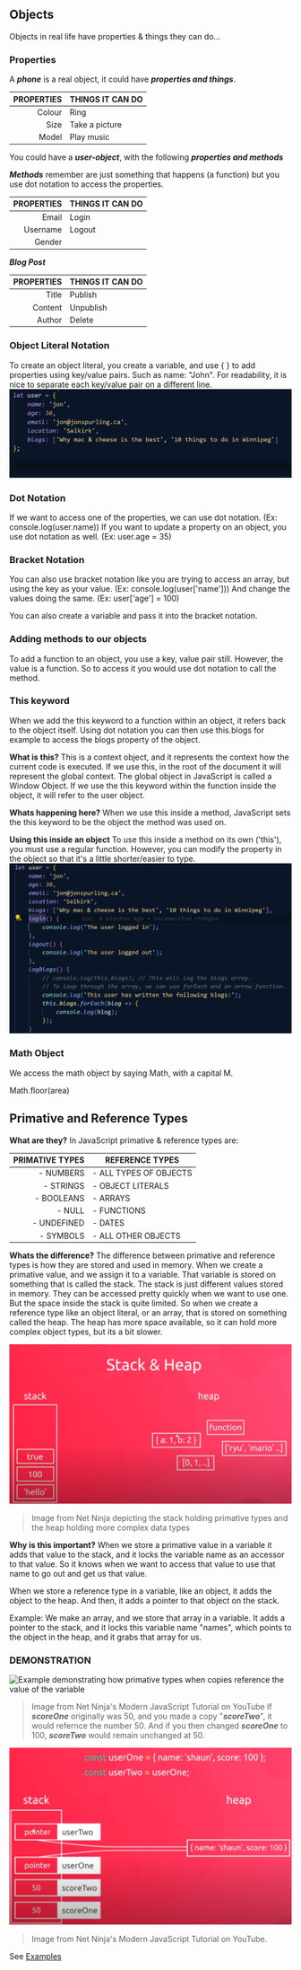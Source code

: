 ## Objects
Objects in real life have properties & things they can do...

### Properties

A ***phone*** is a real object, it could have ***properties and things***.

| PROPERTIES | THINGS IT CAN DO |
|-----------:|------------------|
| Colour     | Ring             |
| Size       | Take a picture   |
| Model      | Play music       |

You could have a ***user-object***, with the following ***properties and methods***

***Methods*** remember are just something that happens (a function) but you use dot notation to access the properties. 

| PROPERTIES | THINGS IT CAN DO |
|-----------:|------------------|
| Email      | Login            |
| Username   | Logout           |
| Gender     |                  |

***Blog Post***

| PROPERTIES | THINGS IT CAN DO |
|-----------:|------------------|
| Title      | Publish          |
| Content    | Unpublish        |
| Author     | Delete           |

### Object Literal Notation
To create an object literal, you create a variable, and use { } to add properties using key/value pairs. Such as name: "John".
For readability, it is nice to separate each key/value pair on a different line. 
![Image showing the readability of putting each key value pair on a separate line](../assets/Key-Value-Pairs.png)

### Dot Notation
If we want to access one of the properties, we can use dot notation. (Ex: console.log(user.name))
If you want to update a property on an object, you use dot notation as well. (Ex: user.age = 35)

### Bracket Notation
You can also use bracket notation like you are trying to access an array, but using the key as your value. (Ex: console.log(user['name']))
And change the values doing the same. (Ex: user['age'] = 100)

You can also create a variable and pass it into the bracket notation.

### Adding methods to our objects
To add a function to an object, you use a key, value pair still. However, the value is a function. So to access it you would use dot notation to call the method.

### This keyword
When we add the this keyword to a function within an object, it refers back to the object itself. Using dot notation you can then use this.blogs for example to access the blogs property of the object.

**What is this?**
This is a context object, and it represents the context how the current code is executed. If we use this, in the root of the document it will represent the global context. The global object in JavaScript is called a Window Object. If we use the this keyword within the function inside the object, it will refer to the user object.

**Whats happening here?**
When we use this inside a method, JavaScript sets the this keyword to be the object the method was used on.

**Using this inside an object**
To use this inside a method on its own ('this'), you must use a regular function. However, you can modify the property in the object so that it's a little shorter/easier to type.
![Image showing how you can remove the function keyword and the colon and it will still be a regular function in a method in an object](../assets/regular-function.png)


### Math Object
We access the math object by saying Math, with a capital M.

Math.floor(area)

## Primative and Reference Types
**What are they?**
In JavaScript primative & reference types are:

| PRIMATIVE TYPES |     REFERENCE TYPES    |
|----------------:|------------------------|
| - NUMBERS       | - ALL TYPES OF OBJECTS |
| - STRINGS       | - OBJECT LITERALS      |
| - BOOLEANS      | - ARRAYS               |
| - NULL          | - FUNCTIONS            |
| - UNDEFINED     | - DATES                |
| - SYMBOLS       | - ALL OTHER OBJECTS    |

**Whats the difference?**
The difference between primative and reference types is how they are stored and used in memory. When we create a primative value, and we assign it to a variable. That variable is stored on something that is called the stack. The stack is just different values stored in memory. They can be accessed pretty quickly when we want to use one. But the space inside the stack is quite limited. So when we create a reference type like an object literal, or an array, that is stored on something called the heap. The heap has more space available, so it can hold more complex object types, but its a bit slower.

![Image from Net Ninja depicting the stack holding primative types and the heap holding more complex data types](../assets/stack-heap.png)
> Image from Net Ninja depicting the stack holding primative types and the heap holding more complex data types

**Why is this important?**
When we store a primative value in a variable it adds that value to the stack, and it locks the variable name as an accessor to that value. So it knows when we want to access that value to use that name to go out and get us that value.

When we store a reference type in a variable, like an object, it adds the object to the heap. And then, it adds a pointer to that object on the stack.

Example: We make an array, and we store that array in a variable. It adds a pointer to the stack, and it locks this variable name "names", which points to the object in the heap, and it grabs that array for us.

### DEMONSTRATION
![Example demonstrating how primative types when copies reference the value of the variable](../assets/primative-type-behaviour.png)
> Image from Net Ninja's Modern JavaScript Tutorial on YouTube
If ***scoreOne*** originally was 50, and you made a copy "***scoreTwo***", it would refernce the number 50. And if you then changed ***scoreOne*** to 100, ***scoreTwo*** would remain unchanged at 50. 

![Example demonstrating how reference types when copied reference the pointer in the stack and reference the same object.](../assets/reference-type-behavior.png)
> Image from Net Ninja's Modern JavaScript Tutorial on YouTube.

See [Examples](05-objects.js)


